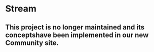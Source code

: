 # Stream

## This project is no longer maintained and its conceptshave been implemented in our new Community site.